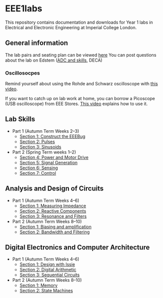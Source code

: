 # EEE1labs

This repository contains documentation and downloads for Year 1 labs in Electrical and Electronic Engineering at Imperial College London.

## General information
The lab pairs and seating plan can be viewed [here](https://imperiallondon-my.sharepoint.com/:x:/g/personal/estott_ic_ac_uk/EXyfZ0G2pgdCrL0NEN46TxABjKJ9YiJVqA6ZOhACViz06g?e=q1tXPC)
You can post questions about the lab on Edstem ([ADC and skills](https://edstem.org/us/courses/30206/discussion/), DECA)

### Oscillosocpes
Remind yourself about using the Rohde and Schwarz oscilloscope with [this video](https://imperial.cloud.panopto.eu/Panopto/Pages/Viewer.aspx?id=9507f2f9-77a8-4b19-80d2-aada00cc383d).

If you want to catch up on lab work at home, you can borrow a Picoscope (USB oscilloscope) from EEE Stores. [This video](https://imperial.cloud.panopto.eu/Panopto/Pages/Viewer.aspx?id=08772fd6-0eab-4e4a-a5b3-ac5600dde606) explains how to use it.

## Lab Skills
- Part 1 (Autumn Term Weeks 2–3)
  - [Section 1: Construct the EEEBug](skills/section1.md)
  - [Section 2: Pulses](skills/section2.md)
  - [Section 3: Sinusoids](skills/section3.md)
- Part 2 (Spring Term weeks 1–2)
  - [Section 4: Power and Motor Drive](skills/section4.md)
  - [Section 5: Signal Generation](skills/section5.md)
  - [Section 6: Sensing](skills/section6.md)
  - [Section 7: Control](skills/control.md)

## Analysis and Design of Circuits
- Part 1 (Autumn Term Weeks 4–6)
  - [Section 1: Measuring Impedance](ADC/Part1/Section1.md)
  - [Section 2: Reactive Components](ADC/Part1/Section2.md)
  - [Section 3: Resonance and Filters](ADC/Part1/Section3.md)
- Part 2 (Autumn Term Weeks 8–10)
  - [Section 1: Biasing and amplification](ADC/Part2/Section1.md)
  - [Section 2: Bandwidth and Filtering](ADC/Part2/Section2.md)
  
 
  
## Digital Electronics and Computer Architecture
- Part 1 (Autumn Term Weeks 4–6)
  - [Section 1: Design with Issie](DECA/Part1/Section1.md)
  - [Section 2: Digital Arithmetic](DECA/Part1/Section2.md)
  - [Section 3: Sequential Circuits](DECA/Part1/Section3.md)
- Part 2 (Autumn Term Weeks 8–10)
  - [Section 1: Memory](DECA/Part2/Section1.md)
  - [Section 2: State Machines](DECA/Part2/Section2.md)
